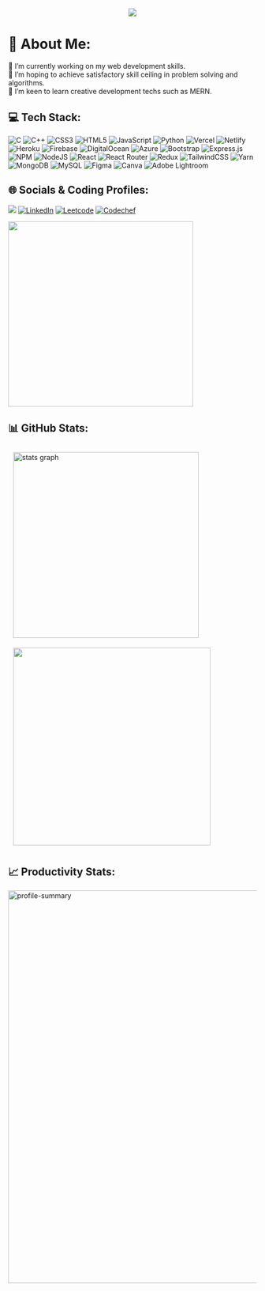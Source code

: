 <h1 align="center"> 
    <img src="https://readme-typing-svg.herokuapp.com?size=35&duration=5500&color=ffffff&vCenter=true&center=true&width=460&lines=Hi👋,+I'm+Saurabh+Singh;Software+Engineer;Frontend+Devloper">
</h1>

# 💫 About Me:
🔭 I’m currently working on my web development skills.<br>👯 I’m hoping to achieve satisfactory skill ceiling in problem solving and algorithms.<br>🌱 I’m keen to learn creative development techs such as MERN.<br>

## 💻 Tech Stack:
![C](https://img.shields.io/badge/c-%2300599C.svg?style=flat&logo=c&logoColor=white) ![C++](https://img.shields.io/badge/c++-%2300599C.svg?style=flat&logo=c%2B%2B&logoColor=white) ![CSS3](https://img.shields.io/badge/css3-%231572B6.svg?style=flat&logo=css3&logoColor=white) ![HTML5](https://img.shields.io/badge/html5-%23E34F26.svg?style=flat&logo=html5&logoColor=white) ![JavaScript](https://img.shields.io/badge/javascript-%23323330.svg?style=flat&logo=javascript&logoColor=%23F7DF1E) ![Python](https://img.shields.io/badge/python-3670A0?style=flat&logo=python&logoColor=ffdd54) ![Vercel](https://img.shields.io/badge/vercel-%23000000.svg?style=flat&logo=vercel&logoColor=white) ![Netlify](https://img.shields.io/badge/netlify-%23000000.svg?style=flat&logo=netlify&logoColor=#00C7B7) ![Heroku](https://img.shields.io/badge/heroku-%23430098.svg?style=flat&logo=heroku&logoColor=white) ![Firebase](https://img.shields.io/badge/firebase-%23039BE5.svg?style=flat&logo=firebase) ![DigitalOcean](https://img.shields.io/badge/DigitalOcean-%230167ff.svg?style=flat&logo=digitalOcean&logoColor=white) ![Azure](https://img.shields.io/badge/azure-%230072C6.svg?style=flat&logo=azure-devops&logoColor=white) ![Bootstrap](https://img.shields.io/badge/bootstrap-%23563D7C.svg?style=flat&logo=bootstrap&logoColor=white) ![Express.js](https://img.shields.io/badge/express.js-%23404d59.svg?style=flat&logo=express&logoColor=%2361DAFB) ![NPM](https://img.shields.io/badge/NPM-%23000000.svg?style=flat&logo=npm&logoColor=white) ![NodeJS](https://img.shields.io/badge/node.js-6DA55F?style=flat&logo=node.js&logoColor=white) ![React](https://img.shields.io/badge/react-%2320232a.svg?style=flat&logo=react&logoColor=%2361DAFB) ![React Router](https://img.shields.io/badge/React_Router-CA4245?style=flat&logo=react-router&logoColor=white) ![Redux](https://img.shields.io/badge/redux-%23593d88.svg?style=flat&logo=redux&logoColor=white) ![TailwindCSS](https://img.shields.io/badge/tailwindcss-%2338B2AC.svg?style=flat&logo=tailwind-css&logoColor=white) ![Yarn](https://img.shields.io/badge/yarn-%232C8EBB.svg?style=flat&logo=yarn&logoColor=white) ![MongoDB](https://img.shields.io/badge/MongoDB-%234ea94b.svg?style=flat&logo=mongodb&logoColor=white) ![MySQL](https://img.shields.io/badge/mysql-%2300f.svg?style=flat&logo=mysql&logoColor=white) 	![Figma](https://img.shields.io/badge/figma-%23F24E1E.svg?style=flat&logo=figma&logoColor=white) ![Canva](https://img.shields.io/badge/Canva-%2300C4CC.svg?style=flat&logo=Canva&logoColor=white) ![Adobe Lightroom](https://img.shields.io/badge/Adobe%20Lightroom-31A8FF.svg?style=flat&logo=Adobe%20Lightroom&logoColor=white)

## 🌐 Socials & Coding Profiles:
<a href="mailto:iamsaurabhs19@gmail.com "><img src="https://img.shields.io/badge/Gmail-%23430098.svg?logo=Gmail&logoColor=white"></a>
[![LinkedIn](https://img.shields.io/badge/LinkedIn-%230077B5.svg?logo=linkedin&logoColor=white)](https://linkedin.com/in/iamsaurabhs)
[![Leetcode](https://img.shields.io/badge/Leetcode-%2320232a.svg?logo=Leetcode&logoColor=white)](https://leetcode.com/iamsaurabhs)
[![Codechef](https://img.shields.io/badge/Codechef-%23323330.svg?logo=Codechef&logoColor=white)](https://www.codechef.com/users/iamsaurabhs)

<div align="left">
    <img style=" width: 375px;" src="https://leetcard.jacoblin.cool/iamsaurabhs?theme=light&font=Noto%20Sans%20Math" />
</div>

## 📊 GitHub Stats:
<div align="left" >
  <img style ="width:376px;margin:10px" src="https://github-readme-stats.vercel.app/api?hide_title=false&hide_rank=false&show_icons=true&include_all_commits=true&count_private=true&disable_animations=false&theme=light&locale=en&hide_border=true&username=iamsaurabhs" alt="stats graph"/>
  <img style ="width:400px; margin:10px" src = "https://github-readme-streak-stats.herokuapp.com/?user=iamsaurabhs&theme=light&hide_border=true&margin-10"/>
</div>

## 📈 Productivity Stats:

<div align="left" >
 <img style="width:795px" src="https://github-profile-summary-cards.vercel.app/api/cards/profile-details?username=iamsaurabhs&theme=github"  display=block width=100% height=auto  alt="profile-summary" >
<div>
